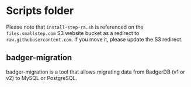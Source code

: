 # Scripts folder

Please note that `install-step-ra.sh` is referenced on the `files.smallstep.com` S3 website bucket as a redirect to `raw.githubusercontent.com`. If you move it, please update the S3 redirect.

## badger-migration

badger-migration is a tool that allows migrating data from BadgerDB (v1 or
v2) to MySQL or PostgreSQL.
